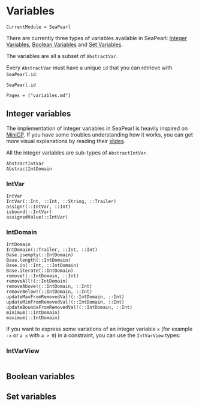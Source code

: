 # Variables

```@meta
CurrentModule = SeaPearl
```

There are currently three types of variables available in SeaPearl: [Integer Variables](#Integer-variables), [Boolean Variables](#Boolean-variables) and [Set Variables](#Set-variables).

The variables are all a subset of `AbstractVar`.

Every `AbstractVar` must have a unique `id` that you can retrieve with `SeaPearl.id`.
```@docs
SeaPearl.id
```

```@index
Pages = ["variables.md"]
```
## Integer variables

The implementation of integer variables in SeaPearl is heavily inspired on [MiniCP](https://minicp.readthedocs.io/en/latest/learning_minicp/part_2.html). If you have some troubles understanding how it works, you can get more visual explanations by reading their [slides](https://inginious.org/course/minicp/domains).

All the integer variables are sub-types of `AbstractIntVar`.
```@docs
AbstractIntVar
AbstractIntDomain
```
### IntVar

```@docs
IntVar
IntVar(::Int, ::Int, ::String, ::Trailer)
assign!(::IntVar, ::Int)
isbound(::IntVar)
assignedValue(::IntVar)
```

### IntDomain

```@docs
IntDomain
IntDomain(::Trailer, ::Int, ::Int)
Base.isempty(::IntDomain)
Base.length(::IntDomain)
Base.in(::Int, ::IntDomain)
Base.iterate(::IntDomain)
remove!(::IntDomain, ::Int)
removeAll!(::IntDomain)
removeAbove!(::IntDomain, ::Int)
removeBelow!(::IntDomain, ::Int)
updateMaxFromRemovedVal!(::IntDomain, ::Int)
updateMinFromRemovedVal!(::IntDomain, ::Int)
updateBoundsFromRemovedVal!(::IntDomain, ::Int)
minimum(::IntDomain)
maximum(::IntDomain)
```

If you want to express some variations of an integer variable ``x`` (for example ``-x`` or ``a x`` with ``a > 0``) in a constraint, you can use the `IntVarView` types:

### IntVarView

```@docs

```

## Boolean variables

## Set variables
